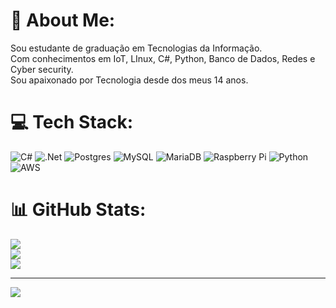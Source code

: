 
# 💫 About Me:
Sou estudante de graduação em Tecnologias da Informação.<br>Com conhecimentos em IoT, LInux, C#, Python, Banco de Dados, Redes e Cyber security.<br>Sou apaixonado  por Tecnologia desde dos meus 14 anos.


# 💻 Tech Stack:
![C#](https://img.shields.io/badge/c%23-%23239120.svg?style=for-the-badge&logo=csharp&logoColor=white) ![.Net](https://img.shields.io/badge/.NET-5C2D91?style=for-the-badge&logo=.net&logoColor=white) ![Postgres](https://img.shields.io/badge/postgres-%23316192.svg?style=for-the-badge&logo=postgresql&logoColor=white) ![MySQL](https://img.shields.io/badge/mysql-%2300000f.svg?style=for-the-badge&logo=mysql&logoColor=white) ![MariaDB](https://img.shields.io/badge/MariaDB-003545?style=for-the-badge&logo=mariadb&logoColor=white) ![Raspberry Pi](https://img.shields.io/badge/-RaspberryPi-C51A4A?style=for-the-badge&logo=Raspberry-Pi) ![Python](https://img.shields.io/badge/python-3670A0?style=for-the-badge&logo=python&logoColor=ffdd54) ![AWS](https://img.shields.io/badge/AWS-%23FF9900.svg?style=for-the-badge&logo=amazon-aws&logoColor=white)
# 📊 GitHub Stats:
![](https://github-readme-stats.vercel.app/api?username=Savioxt&theme=dark&hide_border=false&include_all_commits=false&count_private=false)<br/>
![](https://github-readme-streak-stats.herokuapp.com/?user=Savioxt&theme=dark&hide_border=false)<br/>
![](https://github-readme-stats.vercel.app/api/top-langs/?username=Savioxt&theme=dark&hide_border=false&include_all_commits=false&count_private=false&layout=compact)

---
[![](https://visitcount.itsvg.in/api?id=Savioxt&icon=0&color=0)](https://visitcount.itsvg.in)

<!-- Proudly created with GPRM ( https://gprm.itsvg.in ) -->
